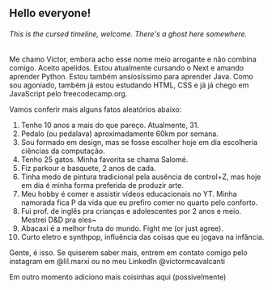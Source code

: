## Hello everyone!  
###### This is the cursed timeline, welcome. There's a ghost here somewhere.
  
Me chamo Victor, embora acho esse nome meio arrogante e não combina comigo. Aceito apelidos. Estou atualmente cursando o Next e amando aprender Python. Estou também ansiosíssimo para aprender Java. Como sou agoniado, também já estou estudando HTML, CSS e já já chego em JavaScript pelo freecodecamp.org.  
  
Vamos conferir mais alguns fatos aleatórios abaixo:  
1. Tenho 10 anos a mais do que pareço. Atualmente, 31.  
2. Pedalo (ou pedalava) aproximadamente 60km por semana.  
3. Sou formado em design, mas se fosse escolher hoje em dia escolheria ciências da computação.  
4. Tenho 25 gatos. Minha favorita se chama Salomé.  
5. Fiz parkour e basquete, 2 anos de cada.  
6. Tinha medo de pintura tradicional pela ausência de control+Z, mas hoje em dia é minha forma preferida de produzir arte.  
7. Meu hobby é comer e assistir vídeos educacionais no YT. Minha namorada fica P da vida que eu prefiro comer no quarto pelo conforto.  
8. Fui prof. de inglês pra crianças e adolescentes por 2 anos e meio. Mestrei D&D pra eles~  
9. Abacaxi é a melhor fruta do mundo. Fight me (or just agree).  
10. Curto eletro e synthpop, influência das coisas que eu jogava na infância.  
  
Gente, é isso. Se quiserem saber mais, entrem em contato comigo pelo instagram em @lil.marxi ou no meu LinkedIn @victormcavalcanti  

Em outro momento adiciono mais coisinhas aqui (possivelmente)